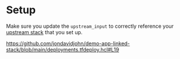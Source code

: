 # Setup

Make sure you update the `upstream_input` to correctly reference your [upstream stack](https://github.com/jondavidjohn/demo-network-linked-stack) that you set up.

https://github.com/jondavidjohn/demo-app-linked-stack/blob/main/deployments.tfdeploy.hcl#L19
